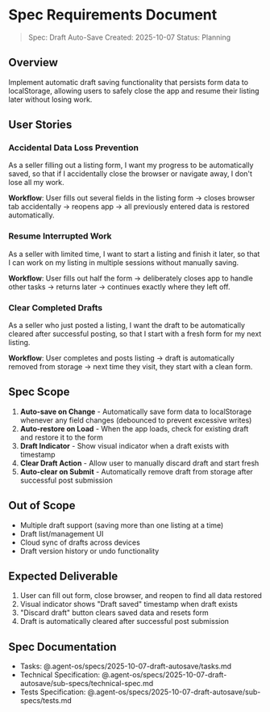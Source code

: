 # Spec Requirements Document

> Spec: Draft Auto-Save
> Created: 2025-10-07
> Status: Planning

## Overview

Implement automatic draft saving functionality that persists form data to localStorage, allowing users to safely close the app and resume their listing later without losing work.

## User Stories

### Accidental Data Loss Prevention

As a seller filling out a listing form, I want my progress to be automatically saved, so that if I accidentally close the browser or navigate away, I don't lose all my work.

**Workflow**: User fills out several fields in the listing form → closes browser tab accidentally → reopens app → all previously entered data is restored automatically.

### Resume Interrupted Work

As a seller with limited time, I want to start a listing and finish it later, so that I can work on my listing in multiple sessions without manually saving.

**Workflow**: User fills out half the form → deliberately closes app to handle other tasks → returns later → continues exactly where they left off.

### Clear Completed Drafts

As a seller who just posted a listing, I want the draft to be automatically cleared after successful posting, so that I start with a fresh form for my next listing.

**Workflow**: User completes and posts listing → draft is automatically removed from storage → next time they visit, they start with a clean form.

## Spec Scope

1. **Auto-save on Change** - Automatically save form data to localStorage whenever any field changes (debounced to prevent excessive writes)
2. **Auto-restore on Load** - When the app loads, check for existing draft and restore it to the form
3. **Draft Indicator** - Show visual indicator when a draft exists with timestamp
4. **Clear Draft Action** - Allow user to manually discard draft and start fresh
5. **Auto-clear on Submit** - Automatically remove draft from storage after successful post submission

## Out of Scope

- Multiple draft support (saving more than one listing at a time)
- Draft list/management UI
- Cloud sync of drafts across devices
- Draft version history or undo functionality

## Expected Deliverable

1. User can fill out form, close browser, and reopen to find all data restored
2. Visual indicator shows "Draft saved" timestamp when draft exists
3. "Discard draft" button clears saved data and resets form
4. Draft is automatically cleared after successful post submission

## Spec Documentation

- Tasks: @.agent-os/specs/2025-10-07-draft-autosave/tasks.md
- Technical Specification: @.agent-os/specs/2025-10-07-draft-autosave/sub-specs/technical-spec.md
- Tests Specification: @.agent-os/specs/2025-10-07-draft-autosave/sub-specs/tests.md
